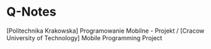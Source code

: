 # Q-Notes
[Politechnika Krakowska] Programowanie Mobilne - Projekt / [Cracow University of Technology] Mobile Programming Project
